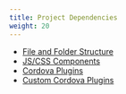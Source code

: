 ```yaml
---
title: Project Dependencies
weight: 20
---
```


- [File and Folder Structure](/en/products_guide/monaca_ide/dependencies/file_dir)
- [JS/CSS Components](/en/products_guide/monaca_ide/dependencies/components)
- [Cordova Plugins](/en/products_guide/monaca_ide/dependencies/cordova_plugin)
- [Custom Cordova Plugins](/en/products_guide/monaca_ide/dependencies/custom_cordova_plugin)

